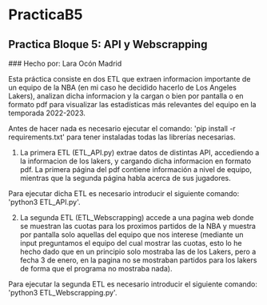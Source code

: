 # PracticaB5
## Practica Bloque 5: API y Webscrapping
### Hecho por: Lara Ocón Madrid

Esta práctica consiste en dos ETL que extraen informacion importante de un equipo de la NBA (en mi caso he decidido hacerlo de Los Angeles Lakers), analizan dicha informacion y la cargan o bien por pantalla o en formato pdf para visualizar las estadísticas más relevantes del equipo en la temporada 2022-2023.

Antes de hacer nada es necesario ejecutar el comando: 'pip install -r requirements.txt' para tener instaladas todas las librerías necesarias.

1) La primera ETL (ETL_API.py) extrae datos de distintas API, accediendo a la informacion de los lakers, y cargando dicha informacion en formato pdf. La primera página del pdf contiene información a nivel de equipo, mientras que la segunda página habla acerca de sus jugadores.

Para ejecutar dicha ETL es necesario introducir el siguiente comando: 'python3 ETL_API.py'.

2) La segunda ETL (ETL_Webscrapping) accede a una pagina web donde se muestran las cuotas para los proximos partidos de la NBA y muestra por pantalla solo aquellas del equipo que nos interese (mediante un input preguntamos el equipo del cual mostrar las cuotas, esto lo he hecho dado que en un principio solo mostraba las de los Lakers, pero a fecha 3 de enero, en la pagina no se mostraban partidos para los lakers de forma que el programa no mostraba nada).

Para ejecutar la segunda ETL es necesario introducir el siguiente comando: 'python3 ETL_Webscrapping.py'.


